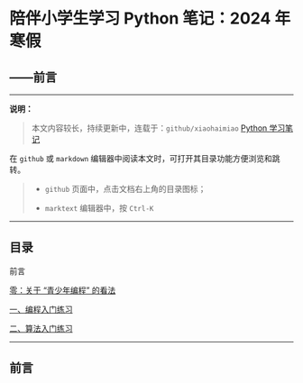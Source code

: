 # 陪伴小学生学习 Python 笔记：2024 年寒假

## ——前言

---

**说明：**

> 本文内容较长，持续更新中，连载于：`github/xiaohaimiao` [Python 学习笔记](https://github.com/xiaohaimiao/Python-Learning/ "Python 学习笔记")

在 `github` 或 `markdown` 编辑器中阅读本文时，可打开其目录功能方便浏览和跳转。

> + `github` 页面中，点击文档右上角的目录图标；
> 
> + `marktext` 编辑器中，按 `Ctrl-K`

---

## 目录

前言

[零：关于 “青少年编程” 的看法](Readme_0.md "查阅：零：关于 “青少年编程” 的看法")

[一、编程入门练习](Readme_1.md "查阅：一、编程入门练习")

[二、算法入门练习](Readme_2.md "查阅：二、算法入门练习")

---

## 前言
